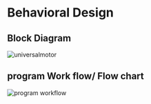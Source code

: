 # Behavioral Design

## Block Diagram
![universalmotor](https://user-images.githubusercontent.com/98837660/152696208-644226f7-e38f-4dc9-9321-c72cf43cd960.png)


## program Work flow/ Flow chart
![program workflow](https://user-images.githubusercontent.com/98837660/152696091-819d4614-da9a-439c-9342-d1729bf6f2ba.png)
